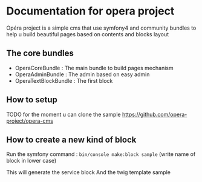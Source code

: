 # Documentation for opera project

Opéra project is a simple cms that use symfony4 and community bundles to help u build beautiful pages based on contents and blocks layout

## The core bundles

- OperaCoreBundle : The main bundle to build pages mechanism
- OperaAdminBundle : The admin based on easy admin
- OperaTextBlockBundle : The first block

## How to setup

TODO for the moment u can clone the sample https://github.com/opera-project/opera-cms

## How to create a new kind of block

Run the symfony command : `bin/console make:block sample` (write name of block in lower case)

This will generate the service block
And the twig template sample 
